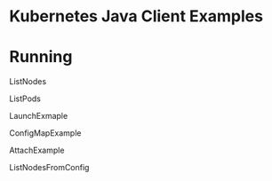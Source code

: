 # Kubernetes Java Client Examples

# Running

ListNodes

ListPods

LaunchExmaple

ConfigMapExample

AttachExample

ListNodesFromConfig

